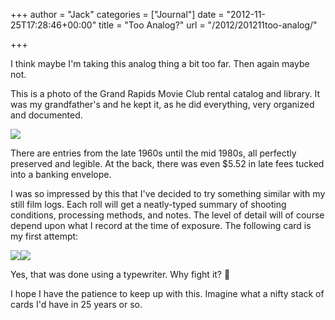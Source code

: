 +++
author = "Jack"
categories = ["Journal"]
date = "2012-11-25T17:28:46+00:00"
title = "Too Analog?"
url = "/2012/201211too-analog/"

+++

I think maybe I'm taking this analog thing a bit too far. Then again maybe not.

This is a photo of the Grand Rapids Movie Club rental catalog and library. It was my grandfather's and he kept it, as he did everything, very organized and documented. 


![][1] 

There are entries from the late 1960s until the mid 1980s, all perfectly preserved and legible. At the back, there was even $5.52 in late fees tucked into a banking envelope.&nbsp;

I was so impressed by this that I've decided to try something similar with my still film logs. Each roll will get a neatly-typed summary of shooting conditions, processing methods, and notes. The level of detail will of course depend upon what I record at the time of exposure. The following card is my first attempt:

<div class="image-gallery-wrapper">
  <img src="/img/2012/11/20120634.jpg" /><img src="/img/2012/11/20120635.jpg" />
</div>

Yes, that was done using a typewriter. Why fight it? 🙂

I hope I have the patience to keep up with this. Imagine what a nifty stack of cards I'd have in 25 years or so.

 [1]: /img/2012/11/20120633.jpg